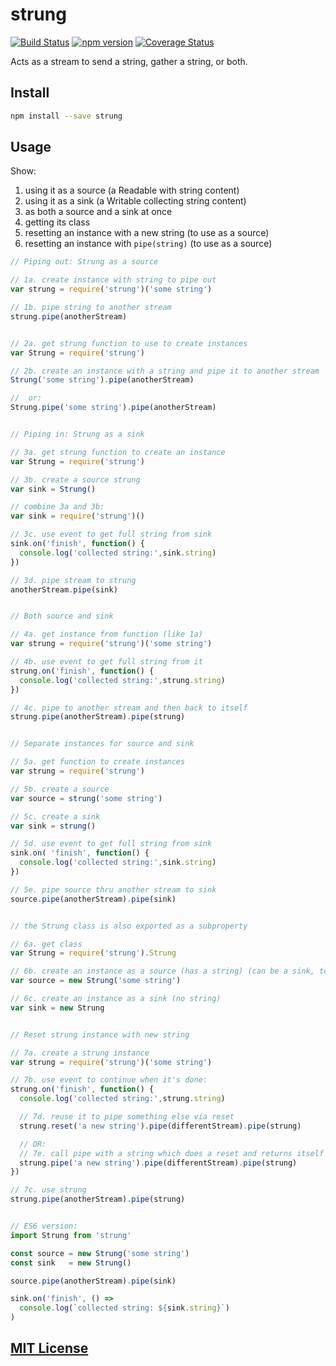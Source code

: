 # strung
[![Build Status](https://travis-ci.org/elidoran/node-strung.svg?branch=master)](https://travis-ci.org/elidoran/node-strung)
[![npm version](https://badge.fury.io/js/strung.svg)](http://badge.fury.io/js/strung)
[![Coverage Status](https://coveralls.io/repos/github/elidoran/node-strung/badge.svg?branch=master)](https://coveralls.io/github/elidoran/node-strung?branch=master)

Acts as a stream to send a string, gather a string, or both.


## Install

```sh
npm install --save strung
```


## Usage

Show:

1. using it as a source (a Readable with string content)
2. using it as a sink (a Writable collecting string content)
3. as both a source and a sink at once
4. getting its class
5. resetting an instance with a new string (to use as a source)
6. resetting an instance with `pipe(string)` (to use as a source)

```javascript
// Piping out: Strung as a source

// 1a. create instance with string to pipe out
var strung = require('strung')('some string')

// 1b. pipe string to another stream
strung.pipe(anotherStream)


// 2a. get strung function to use to create instances
var Strung = require('strung')

// 2b. create an instance with a string and pipe it to another stream
Strung('some string').pipe(anotherStream)

//  or:
Strung.pipe('some string').pipe(anotherStream)


// Piping in: Strung as a sink

// 3a. get strung function to create an instance
var Strung = require('strung')

// 3b. create a source strung
var sink = Strung()

// combine 3a and 3b:
var sink = require('strung')()

// 3c. use event to get full string from sink
sink.on('finish', function() {
  console.log('collected string:',sink.string)
})

// 3d. pipe stream to strung
anotherStream.pipe(sink)


// Both source and sink

// 4a. get instance from function (like 1a)
var strung = require('strung')('some string')

// 4b. use event to get full string from it
strung.on('finish', function() {
  console.log('collected string:',strung.string)
})

// 4c. pipe to another stream and then back to itself
strung.pipe(anotherStream).pipe(strung)


// Separate instances for source and sink

// 5a. get function to create instances
var strung = require('strung')

// 5b. create a source
var source = strung('some string')

// 5c. create a sink
var sink = strung()

// 5d. use event to get full string from sink
sink.on( 'finish', function() {
  console.log('collected string:',sink.string)
})

// 5e. pipe source thru another stream to sink
source.pipe(anotherStream).pipe(sink)


// the Strung class is also exported as a subproperty

// 6a. get class
var Strung = require('strung').Strung

// 6b. create an instance as a source (has a string) (can be a sink, too)
var source = new Strung('some string')

// 6c. create an instance as a sink (no string)
var sink = new Strung


// Reset strung instance with new string

// 7a. create a strung instance
var strung = require('strung')('some string')

// 7b. use event to continue when it's done:
strung.on('finish', function() {
  console.log('collected string:',strung.string)

  // 7d. reuse it to pipe something else via reset
  strung.reset('a new string').pipe(differentStream).pipe(strung)

  // OR:
  // 7e. call pipe with a string which does a reset and returns itself
  strung.pipe('a new string').pipe(differentStream).pipe(strung)
})

// 7c. use strung
strung.pipe(anotherStream).pipe(strung)


// ES6 version:
import Strung from 'strung'

const source = new Strung('some string')
const sink   = new Strung()

source.pipe(anotherStream).pipe(sink)

sink.on('finish', () =>
  console.log(`collected string: ${sink.string}`)
)
```


## [MIT License](LICENSE)
